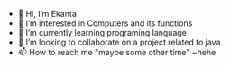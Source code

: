 - 👋 Hi, I’m Ekanta
- 👀 I’m interested in Computers and its functions
- 🌱 I’m currently learning programing language
- 💞️ I’m looking to collaborate on a project related to java 
- 📫 How to reach me "maybe some other time" ~hehe

<!---
Ekanta-30128138/Ekanta-30128138 is a ✨ special ✨ repository because its `README.md` (this file) appears on your GitHub profile.
You can click the Preview link to take a look at your changes.
--->
